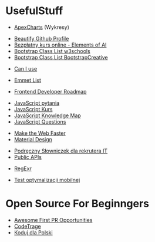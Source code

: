 # UsefulStuff
<ul>
 <li><a href="https://apexcharts.com/">ApexCharts</a> (Wykresy)</li>
</ul>


<ul>
  <li><a href="https://github.com/rzashakeri/beautify-github-profile?ref=producthunt">Beautify Github Profile</a></li>
  <li><a href="https://course.elementsofai.com/pl/">Bezpłatny kurs online - Elements of AI</a></li>
  <li><a href="https://www.w3schools.com/bootstrap/bootstrap_ref_all_classes.asp">Bootstrap Class List w3schools</a></li>
  <li><a href="https://bootstrapcreative.com/resources/bootstrap-5-cheat-sheet-classes-index/">Bootstrap Class List BootstrapCreative</a></li>
</ul>

<ul>
 <li><a href="https://caniuse.com/">Can I use</a></li>
</ul>

<ul>
 <li><a href="https://docs.emmet.io/cheat-sheet/">Emmet List</a></li>
</ul>

<ul>
 <li><a href="https://roadmap.sh/frontend">Frontend Developer Roadmap</a></li>
</ul>

<ul>
  <li><a href="https://www.frontendinterviewhandbook.com/pl/javascript-questions/">JavaScript pytania</a></li>
  <li><a href="https://kursjs.pl/">JavaScript Kurs</a></li>
  <li><a href="https://www.producthunt.com/posts/javascript-knowledge-map">JavaScript Knowledge Map</a></li>
 <li><a href="https://github.com/lydiahallie/javascript-questions">JavaScript Questions</a></li>
</ul>

<ul>
  <li><a href="https://developers.google.com/speed">Make the Web Faster</a></li>
  <li><a href="https://material.io/">Material Design</a></li>
</ul>

<ul>
  <li><a href="https://coderslab.pl/pl/blog/podreczny-slowniczek-dla-rekrutera-it">Podręczny Słowniczek dla rekrutera IT</a></li>
 <li><a href="https://github.com/public-apis/public-apis#animals">Public APIs</a></li>
</ul>

<ul>
 <li><a href="https://regexr.com/">RegExr</a></li>
</ul>

<ul>
 <li><a href="https://search.google.com/test/mobile-friendly?hl=PL">Test optymalizacji mobilnej</a></li>
</ul>

# Open Source For Beginngers
<ul>
  <li><a href="https://github.com/MunGell/awesome-for-beginners">Awesome First PR Opportunities</a></li>
  <li><a href="https://www.codetriage.com/">CodeTrage</a></li>
  <li><a href="https://mojepanstwo.pl/projekty/">Koduj dla Polski</a></li>
</ul>

